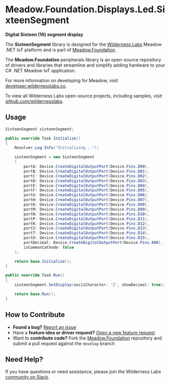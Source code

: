 # Meadow.Foundation.Displays.Led.SixteenSegment

**Digital Sixteen (16) segment display**

The **SixteenSegment** library is designed for the [Wilderness Labs](www.wildernesslabs.co) Meadow .NET IoT platform and is part of [Meadow.Foundation](https://developer.wildernesslabs.co/Meadow/Meadow.Foundation/).

The **Meadow.Foundation** peripherals library is an open-source repository of drivers and libraries that streamline and simplify adding hardware to your C# .NET Meadow IoT application.

For more information on developing for Meadow, visit [developer.wildernesslabs.co](http://developer.wildernesslabs.co/).

To view all Wilderness Labs open-source projects, including samples, visit [github.com/wildernesslabs](https://github.com/wildernesslabs/).

## Usage

```csharp
SixteenSegment sixteenSegment;

public override Task Initialize()
{
    Resolver.Log.Info("Initializing...");

    sixteenSegment = new SixteenSegment
    (
        portA: Device.CreateDigitalOutputPort(Device.Pins.D00),
        portB: Device.CreateDigitalOutputPort(Device.Pins.D01),
        portC: Device.CreateDigitalOutputPort(Device.Pins.D02),
        portD: Device.CreateDigitalOutputPort(Device.Pins.D03),
        portE: Device.CreateDigitalOutputPort(Device.Pins.D04),
        portF: Device.CreateDigitalOutputPort(Device.Pins.D05),
        portG: Device.CreateDigitalOutputPort(Device.Pins.D06),
        portH: Device.CreateDigitalOutputPort(Device.Pins.D07),
        portK: Device.CreateDigitalOutputPort(Device.Pins.D08),
        portM: Device.CreateDigitalOutputPort(Device.Pins.D09),
        portN: Device.CreateDigitalOutputPort(Device.Pins.D10),
        portP: Device.CreateDigitalOutputPort(Device.Pins.D11),
        portR: Device.CreateDigitalOutputPort(Device.Pins.D12),
        portS: Device.CreateDigitalOutputPort(Device.Pins.D13),
        portT: Device.CreateDigitalOutputPort(Device.Pins.D14),
        portU: Device.CreateDigitalOutputPort(Device.Pins.D15),
        portDecimal: Device.CreateDigitalOutputPort(Device.Pins.A00),
        isCommonCathode: false
    );

    return base.Initialize();
}

public override Task Run()
{
    sixteenSegment.SetDisplay(asciiCharacter: 'Z', showDecimal: true);

    return base.Run();
}

```
## How to Contribute

- **Found a bug?** [Report an issue](https://github.com/WildernessLabs/Meadow_Issues/issues)
- Have a **feature idea or driver request?** [Open a new feature request](https://github.com/WildernessLabs/Meadow_Issues/issues)
- Want to **contribute code?** Fork the [Meadow.Foundation](https://github.com/WildernessLabs/Meadow.Foundation) repository and submit a pull request against the `develop` branch


## Need Help?

If you have questions or need assistance, please join the Wilderness Labs [community on Slack](http://slackinvite.wildernesslabs.co/).

